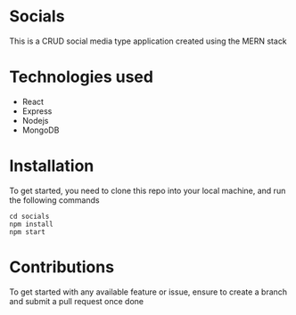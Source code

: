 # Socials
This is a CRUD social media type application created using the MERN stack

# Technologies used
 - React
 - Express
 - Nodejs
 - MongoDB

# Installation
To get started, you need to clone this repo into your local machine, and run the following commands

```
cd socials
npm install
npm start
```

# Contributions

To get started with any available feature or issue, ensure to create a branch and submit a pull request once done
